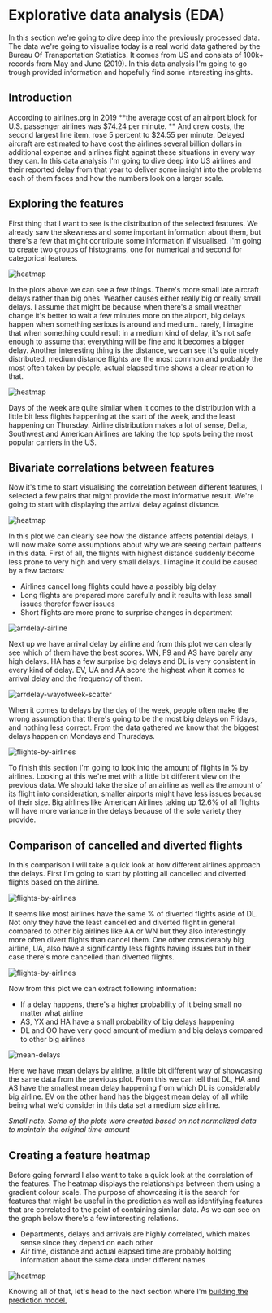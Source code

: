 # Explorative data analysis (EDA)
In this section we're going to dive deep into the previously processed data. The data we're going to visualise today is a real world data gathered by the Bureau Of Transportation Statistics. It comes from US and consists of 100k+ records from May and June (2019). In this data analysis I'm going to go trough provided information and hopefully find some interesting insights.



## Introduction

According to airlines.org in 2019  **the average cost of an airport block for U.S. passenger airlines was $74.24 per minute. ** And crew costs, the second largest line item, rose 5 percent to $24.55 per minute. Delayed aircraft are estimated to have cost the airlines several billion dollars in additional expense and airlines fight against these situations in every way they can. In this data analysis I'm going to dive deep into US airlines and their reported delay from that year to deliver some insight into the problems each of them faces and how the numbers look on a larger scale.



## Exploring the features

First thing that I want to see is the distribution of the selected features. We already saw the skewness and some important information about them, but there's a few that might contribute some information if visualised. I'm going to create two groups of histograms, one for numerical and second for categorical features.

![heatmap](../../plots/delays/distribution-selected.png)

In the plots above we can see a few things. There's more small late aircraft delays rather than big ones. Weather causes either really big or really small delays. I assume that might be because when there's a small weather change it's better to wait a few minutes more on the airport, big delays happen when something serious is around and medium.. rarely, I imagine that when something could result in a medium kind of delay, it's not safe enough to assume that everything will be fine and it becomes a bigger delay. Another interesting thing is the distance, we can see it's quite nicely distributed, medium distance flights are the most common and probably the most often taken by people, actual elapsed time shows a clear relation to that.

![heatmap](../../plots/delays/distribution-selected-cat.png)

Days of the week are quite similar when it comes to the distribution with a little bit less flights happening at the start of the week, and the least happening on Thursday. Airline distribution makes a lot of sense, Delta, Southwest and American Airlines are taking the top spots being the most popular carriers in the US.



## Bivariate correlations between features

Now it's time to start visualising the correlation between different features, I selected a few pairs that might provide the most informative result. We're going to start with displaying the arrival delay against distance.

![heatmap](../../plots/delays/arrdelay-distance-scatter.png)

In this plot we can clearly see how the distance affects potential delays, I will now make some assumptions about why we are seeing certain patterns in this data. First of all, the flights with highest distance suddenly become less prone to very high and very small delays. I imagine it could be caused by a few factors:

- Airlines cancel long flights could have a possibly big delay
- Long flights are prepared more carefully and it results with less small issues therefor fewer issues
- Short flights are more prone to surprise changes in department



![arrdelay-airline](../../plots/delays/arrdelay-airline.png)

Next up we have arrival delay by airline and from this plot we can clearly see which of them have the best scores. WN, F9 and AS have barely any high delays. HA has a few surprise big delays and DL is very consistent in every kind of delay. EV, UA and AA score the highest when it comes to arrival delay and the frequency of them.

![arrdelay-wayofweek-scatter](../../plots/delays/arrdelay-wayofweek-scatter.png)

When it comes to delays by the day of the week, people often make the wrong assumption that there's going to be the most big delays on Fridays, and nothing less correct. From the data gathered we know that the biggest delays happen on Mondays and Thursdays. 

![flights-by-airlines](../../plots/delays/flights-by-airlines.png)

To finish this section I'm going to look into the amount of flights in % by airlines. Looking at this we're met with a little bit different view on the previous data. We should take the size of an airline as well as the amount of its flight into consideration, smaller airports might have less issues because of their size. Big airlines like American Airlines taking up 12.6% of all flights will have more variance in the delays because of the sole variety they provide.



## Comparison of cancelled and diverted flights

In this comparison I will take a quick look at how different airlines approach the delays. First I'm going to start by plotting all cancelled and diverted flights   based on the airline.

![flights-by-airlines](../../plots/delays/canc-and-div-airlines.png)

It seems like most airlines have the same % of diverted flights aside of DL. Not only they have the least cancelled and diverted flight in general compared to other big airlines like AA or WN but they also interestingly more often divert flights than cancel them. One other considerably big airline, UA, also have a significantly less flights having issues but in their case there's more cancelled than diverted flights.

![flights-by-airlines](../../plots/delays/delay-level-by-airline.png)

Now from this plot we can extract following information:

- If a delay happens, there's a higher probability of it being small no matter what airline
- AS, YX and HA have a small probability of big delays happening
- DL and OO have very good amount of medium and big delays compared to other big airlines

![mean-delays](../../plots/delays/mean-delays.png)

Here we have mean delays by airline, a little bit different way of showcasing the same data from the previous plot. From this we can tell that DL, HA and AS have the smallest mean delay happening from which DL is considerably big airline. EV on the other hand has the biggest mean delay of all while being what we'd consider in this data set a medium size airline.

_Small note: Some of the plots were created based on not normalized data to maintain the original time amount_

## Creating a feature heatmap

Before going forward I also want to take a quick look at the correlation of the features. The heatmap displays the relationships between them using a gradient colour scale. The purpose of showcasing it is the search for features that might be useful in the prediction as well as identifying features that are correlated to the point of containing similar data. As we can see on the graph below there's a few interesting relations.

- Departments, delays and arrivals are highly correlated, which makes sense since they depend on each other
- Air time, distance and actual elapsed time are probably holding information about the same data under different names

![heatmap](../../plots/delays/heatmap.png)



Knowing all of that, let's head to the next section where I'm [building the prediction model.](predictions.md)
